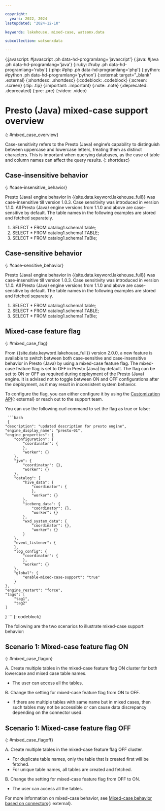 ```yaml
---

copyright:
  years: 2022, 2024
lastupdated: "2024-12-10"

keywords: lakehouse, mixed-case, watsonx.data

subcollection: watsonxdata

---
```


{:javascript: #javascript .ph data-hd-programlang='javascript'}
{:java: #java .ph data-hd-programlang='java'}
{:ruby: #ruby .ph data-hd-programlang='ruby'}
{:php: #php .ph data-hd-programlang='php'}
{:python: #python .ph data-hd-programlang='python'}
{:external: target="_blank" .external}
{:shortdesc: .shortdesc}
{:codeblock: .codeblock}
{:screen: .screen}
{:tip: .tip}
{:important: .important}
{:note: .note}
{:deprecated: .deprecated}
{:pre: .pre}
{:video: .video}

# Presto (Java) mixed-case support overview
{: #mixed_case_overview}

Case-sensitivity refers to the Presto (Java) engine’s capability to distinguish between uppercase and lowercase letters, treating them as distinct characters. This is important when querying databases, as the case of table and column names can affect the query results.
{: shortdesc}

## Case-insensitive behavior
{: #case-insensitive_behavior}

Presto (Java) engine behavior in {{site.data.keyword.lakehouse_full}} was case-insensitive till version 1.0.3. Case sensitivity was introduced in version 1.1.0. All Presto (Java) engine versions from 1.1.0 and above are case-sensitive by default. The table names in the following examples are stored and fetched separately.

1. SELECT * FROM catalog1.schema1.table;
2. SELECT * FROM catalog1.schema1.TABLE;
3. SELECT * FROM catalog1.schema1.TaBle;

## Case-sensitive behavior
{: #case-sensitive_behavior}

Presto (Java) engine behavior in {{site.data.keyword.lakehouse_full}} was case-insensitive till version 1.0.3. Case sensitivity was introduced in version 1.1.0. All Presto (Java) engine versions from 1.1.0 and above are case-sensitive by default. The table names in the following examples are stored and fetched separately.

1. SELECT * FROM catalog1.schema1.table;
2. SELECT * FROM catalog1.schema1.TABLE;
3. SELECT * FROM catalog1.schema1.TaBle;

## Mixed-case feature flag
{: #mixed_case_flag}

From {{site.data.keyword.lakehouse_full}} version 2.0.0, a new feature is available to switch between both case-sensitive and case-insensitive behavior in Presto (Java) by using a mixed-case feature flag. The mixed-case feature flag is set to OFF in Presto (Java) by default. The flag can be set to ON or OFF as required during deployment of the Presto (Java) engine. It is advised not to toggle between ON and OFF configurations after the deployment, as it may result in inconsistent system behavior.

To configure the flag, you can either configure it by using the [Customization API](https://cloud.ibm.com/apidocs/watsonxdata-software#update-presto-engine){: external} or reach out to the support team.

You can use the following curl command to set the flag as true or false:

     ```bash
     {
	"description": "updated description for presto engine",
	"engine_display_name": "presto-01",
	"engine_properties": {
		"configuration": {
			"coordinator": {
			},
			"worker": {}
		},
		"jvm": {
			"coordinator": {},
			"worker": {}
		},
		"catalog": {
			"hive_data": {
				"coordinator": {
				},
				"worker": {}
			},
			"iceberg_data": {
				"coordinator": {},
				"worker": {}
			},
			"wxd_system_data": {
				"coordinator": {},
				"worker": {}
			}
		},
		"event_listener": {
		},
		"log_config": {
			"coordinator": {
			},
			"worker": {}
		},
		"global": {
			"enable-mixed-case-support": "true"
		}
	},
	"engine_restart": "force",
	"tags": [
		"tag1",
		"tag2"
	]
}
     ```
    {: codeblock}


The following are the two scenarios to illustrate mixed-case support behavior:

## Scenario 1: Mixed-case feature flag ON
{: #mixed_case_flagon}

A. Create multiple tables in the mixed-case feature flag ON cluster for both lowercase and mixed case table names.
* The user can access all the tables.

B. Change the setting for mixed-case feature flag from ON to OFF.
* If there are multiple tables with same name but in mixed cases, then such tables may not be accessible or can cause data discrepancy depending on the connector used.

## Scenario 1: Mixed-case feature flag OFF
{: #mixed_case_flagoff}

A. Create multiple tables in the mixed-case feature flag OFF cluster.
* For duplicate table names, only the table that is created first will be fetched.
* For unique table names, all tables are created and fetched.

B. Change the setting for mixed-case feature flag from OFF to ON.
* The user can access all the tables.

For more information on mixed-case behavior, see [Mixed-case behavior based on connectors](watsonxdata?topic=watsonxdata-mixed_case_behavior){: external}.
